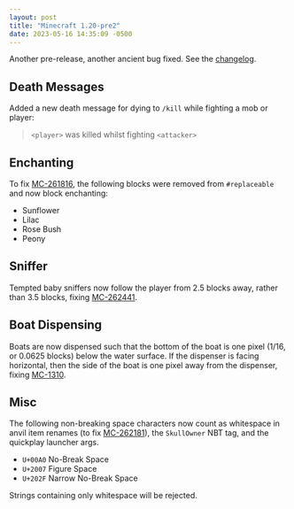 ```yaml
---
layout: post
title: "Minecraft 1.20-pre2"
date: 2023-05-16 14:35:09 -0500
---
```


Another pre-release, another ancient bug fixed. See the [changelog](https://www.minecraft.net/en-us/article/minecraft-1-20-pre-release-2).

## Death Messages

Added a new death message for dying to `/kill` while fighting a mob or player:

> `<player>` was killed whilst fighting `<attacker>`

## Enchanting

To fix [MC-261816](https://bugs.mojang.com/browse/MC-261816), the following blocks were removed from `#replaceable` and now block enchanting:

- Sunflower
- Lilac
- Rose Bush
- Peony

## Sniffer

Tempted baby sniffers now follow the player from 2.5 blocks away, rather than 3.5 blocks, fixing [MC-262441](https://bugs.mojang.com/browse/MC-262441).

## Boat Dispensing

Boats are now dispensed such that the bottom of the boat is one pixel (1/16, or 0.0625 blocks) below the water surface. If the dispenser is facing horizontal, then the side of the boat is one pixel away from the dispenser, fixing [MC-1310](https://bugs.mojang.com/browse/MC-1310).

## Misc

The following non-breaking space characters now count as whitespace in anvil item renames (to fix [MC-262181](https://bugs.mojang.com/browse/MC-262181)), the `SkullOwner` NBT tag, and the quickplay launcher args.

- `U+00A0` No-Break Space
- `U+2007` Figure Space
- `U+202F` Narrow No-Break Space

Strings containing only whitespace will be rejected.

